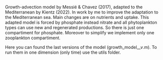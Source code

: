 Growth-advection model by Messié & Chavez (2017), adapted to the Mediterranean by Kientz (2022). In work by me to improve the adaptation to the Mediterranean sea. Main changes are on nutrients and uptake. This adapted model is forced by phosphate instead nitrate and all phytoplankton types can use new and regenerated productions. So there is just one compartiment for phosphate. Moreover to simplify we implement only one zooplankton compartiment. 

Here you can found the last versions of the model (growth_model_*_v*.m). To run them in one dimension (only time) use the utils folder. 
